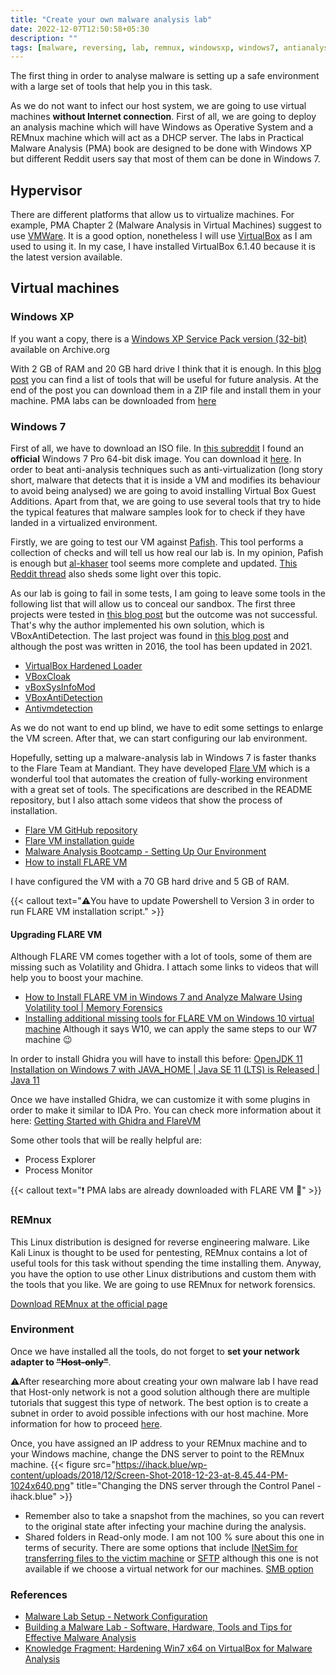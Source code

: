 ```yaml
---
title: "Create your own malware analysis lab"
date: 2022-12-07T12:50:58+05:30
description: ""
tags: [malware, reversing, lab, remnux, windowsxp, windows7, antianalysis, antivirtualization, ghidra]
---
```


The first thing in order to analyse malware is setting up a safe environment with a large set of tools that help you in this task.

As we do not want to infect our host system, we are going to use virtual machines **without Internet connection**. First of all, we are going to deploy an analysis machine which will have Windows as Operative System and a REMnux machine which will act as a DHCP server.
The labs in Practical Malware Analysis (PMA) book are designed to be done with Windows XP but different Reddit users say that most of them can be done in Windows 7.

## Hypervisor
There are different platforms that allow us to virtualize machines. For example, PMA Chapter 2 (Malware Analysis in Virtual Machines) suggest to use [VMWare](https://www.vmware.com/products/workstation-player.html). It is a good option, nonetheless I will use [VirtualBox](https://www.virtualbox.org/wiki/Downloads) as I am used to using it.
In my case, I have installed VirtualBox 6.1.40 because it is the latest version available.

## Virtual machines
### Windows XP
If you want a copy, there is a [Windows XP Service Pack version (32-bit)](https://archive.org/details/WinXPProSP3x86) available on Archive.org

With 2 GB of RAM and 20 GB hard drive I think that it is enough. 
In this [blog post](https://bluesoul.me/practical-malware-analysis-starter-kit/) you can find a list of tools that will be useful for future analysis. At the end of the post you can download them in a ZIP file and install them in your machine.
PMA labs can be downloaded from [here](https://github.com/mikesiko/PracticalMalwareAnalysis-Labs)

### Windows 7
First of all, we have to download an ISO file. In [this subreddit](https://www.reddit.com/r/windows7/comments/rm1583/dose_someone_know_how_to_get_a_legitimate_windows/) I found an **official** Windows 7 Pro 64-bit disk image. You can download it [here](https://download.microsoft.com/download/0/6/3/06365375-C346-4D65-87C7-EE41F55F736B/7601.24214.180801-1700.win7sp1_ldr_escrow_CLIENT_PROFESSIONAL_x64FRE_en-us.iso).
In order to beat anti-analysis techniques such as anti-virtualization (long story short, malware that detects that it is inside a VM and modifies its behaviour to avoid being analysed) we are going to avoid installing Virtual Box Guest Additions.
Apart from that, we are going to use several tools that try to hide the typical features that malware samples look for to check if they have landed in a virtualized environment.

Firstly, we are going to test our VM against [Pafish](https://github.com/a0rtega/pafish). This tool performs a collection of checks and will tell us how real our lab is. In my opinion, Pafish is enough but [al-khaser](https://github.com/LordNoteworthy/al-khaser) tool seems more complete and updated. [This Reddit thread](https://www.reddit.com/r/Malware/comments/6fes7n/comment/dj5821a/?utm_source=share&utm_medium=web2x&context=3) also sheds some light over this topic.

As our lab is going to fail in some tests, I am going to leave some tools in the following list that will allow us to conceal our sandbox.
The first three projects were tested in [this blog post](https://berhanbingol.medium.com/virtualbox-detection-anti-detection-eng-54a4cde1b509) but the outcome was not successful. That's why the author implemented his own solution, which is VBoxAntiDetection.
The last project was found in [this blog post](https://andreafortuna.org/2016/11/07/avoid-malwares-vm-detection-with-antivmdetection/) and although the post was written in 2016, the tool has been updated in 2021.
- [VirtualBox Hardened Loader](https://github.com/hfiref0x/VBoxHardenedLoader)
- [VBoxCloak](https://github.com/d4rksystem/VBoxCloak)
- [vBoxSysInfoMod](https://github.com/JayMontana36/vBoxSysInfoMod)
- [VBoxAntiDetection](https://github.com/xyafes/VBoxAntiDetection)
- [Antivmdetection](https://github.com/nsmfoo/antivmdetection)


As we do not want to end up blind, we have to edit some settings to enlarge the VM screen.
After that, we can start configuring our lab environment.

Hopefully, setting up a malware-analysis lab in Windows 7 is faster thanks to the Flare Team at Mandiant. They have developed [Flare VM](https://www.mandiant.com/resources/blog/flare-vm-the-windows-malware) which is a wonderful tool that automates the creation of fully-working environment with a great set of tools.
The specifications are described in the README repository, but I also attach some videos that show the process of installation.
- [Flare VM GitHub repository](https://github.com/mandiant/flare-vm)
- [Flare VM installation guide](https://www.mandiant.com/resources/blog/flare-vm-update)
- [Malware Analysis Bootcamp - Setting Up Our Environment](https://www.youtube.com/watch?v=F1LE56QQ7iA)
- [How to install FLARE VM](https://www.youtube.com/watch?v=Om9lX6QYAvE)

I have configured the VM with a 70 GB hard drive and 5 GB of RAM.

{{< callout text="⚠️You have to update Powershell to Version 3 in order to run FLARE VM installation script." >}}

#### Upgrading FLARE VM
Although FLARE VM comes together with a lot of tools, some of them are missing such as Volatility and Ghidra.
I attach some links to videos that will help you to boost your machine.
- [How to Install FLARE VM in Windows 7 and Analyze Malware Using Volatility tool | Memory Forensics](https://www.youtube.com/watch?v=FP0J8-A6rQ0)
- [Installing additional missing tools for FLARE VM on Windows 10 virtual machine](https://www.youtube.com/watch?v=n8J3DOU6HA4&list=PLPgAYdt-lXo34Ze44aZALk_0-s8MHc9lZ) Although it says W10, we can apply the same steps to our W7 machine 😉

In order to install Ghidra you will have to install this before:	[OpenJDK 11 Installation on Windows 7 with JAVA_HOME | Java SE 11 (LTS) is Released | Java 11](https://www.youtube.com/watch?v=geJyjyDVR-A)

Once we have installed Ghidra, we can customize it with some plugins in order to make it similar to IDA Pro. You can check more information about it here: [Getting Started with Ghidra and FlareVM](https://www.travismathison.com/posts/Getting-started-FlareVM-Ghidra/)

Some other tools that will be really helpful are:
- Process Explorer
- Process Monitor

{{< callout text="❗ PMA labs are already downloaded with FLARE VM 🙂" >}}

### REMnux
This Linux distribution is designed for reverse engineering malware. Like Kali Linux is thought to be used for pentesting, REMnux contains a lot of useful tools for this task without spending the time installing them. Anyway, you have the option to use other Linux distributions and custom them with the tools that you like. We are going to use REMnux for network forensics.

[Download REMnux at the official page](https://docs.remnux.org/install-distro/get-virtual-appliance)

### Environment
Once we have installed all the tools, do not forget to **set your network adapter to ~~"Host-only"~~**. 

⚠️After researching more about creating your own malware lab I have read that Host-only network is not a good solution although there are multiple tutorials that suggest this type of network. The best option is to create a subnet in order to avoid possible infections with our host machine. More information for how to proceed [here](https://blog.christophetd.fr/malware-analysis-lab-with-virtualbox-inetsim-and-burp/#3_Settingupan_isolated_virtualnetwork).

Once, you have assigned an IP address to your REMnux machine and to your Windows machine, change the DNS server to point to the REMnux machine. 
{{< figure src="https://ihack.blue/wp-content/uploads/2018/12/Screen-Shot-2018-12-23-at-8.45.44-PM-1024x640.png" title="Changing the DNS server through the Control Panel - ihack.blue" >}}

- Remember also to take a snapshot from the machines, so you can revert to the original state after infecting your machine during the analysis.
- Shared folders in Read-only mode. I am not 100 % sure about this one in terms of security. There are some options that include [INetSim for transferring files to the victim machine](https://blog.christophetd.fr/malware-analysis-lab-with-virtualbox-inetsim-and-burp/#Transferring_files_to_a_victim_machine) or [SFTP](https://zeltser.com/free-malware-analysis-windows-vm/#step3) although this one is not available if we choose a virtual network for our machines. [SMB option](https://github.com/SecureAuthCorp/impacket)

### References
- [Malware Lab Setup - Network Configuration](https://www.youtube.com/watch?v=DjKr-MYIqxo)
- [Building a Malware Lab - Software, Hardware, Tools and Tips for Effective Malware Analysis](https://www.youtube.com/watch?v=bBvOiADXjEQ)
- [Knowledge Fragment: Hardening Win7 x64 on VirtualBox for Malware Analysis](http://byte-atlas.blogspot.com/2017/02/hardening-vbox-win7x64.html)